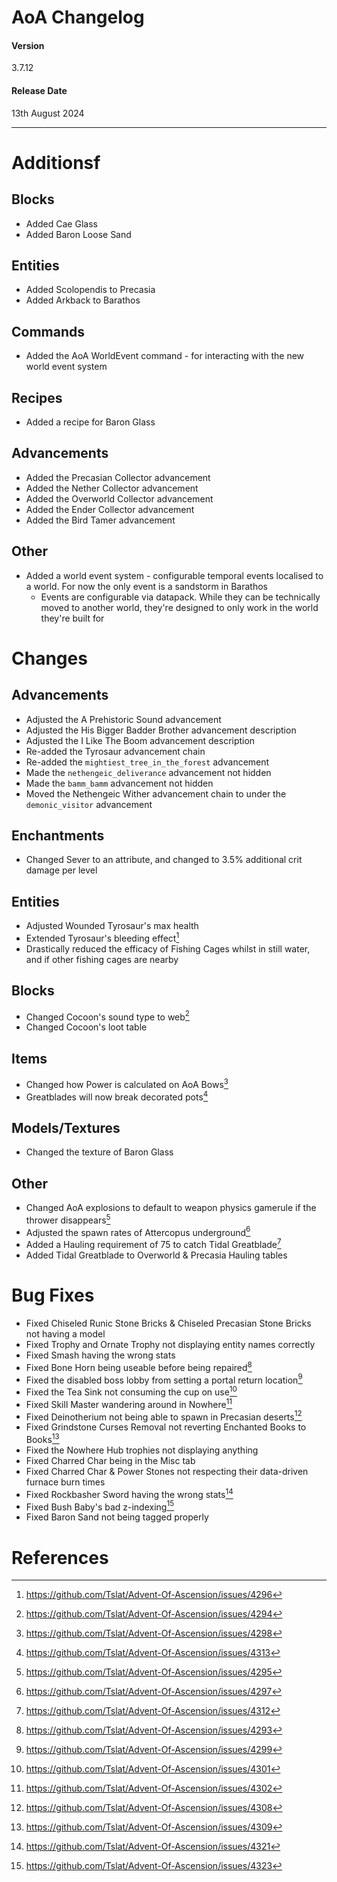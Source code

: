 # AoA Changelog
#### Version
3.7.12
#### Release Date
13th August 2024
<hr>

# Additionsf
## Blocks
* Added Cae Glass
* Added Baron Loose Sand

## Entities
* Added Scolopendis to Precasia
* Added Arkback to Barathos

## Commands
* Added the AoA WorldEvent command - for interacting with the new world event system

## Recipes
* Added a recipe for Baron Glass

## Advancements
* Added the Precasian Collector advancement
* Added the Nether Collector advancement
* Added the Overworld Collector advancement
* Added the Ender Collector advancement
* Added the Bird Tamer advancement

## Other
* Added a world event system - configurable temporal events localised to a world. For now the only event is a sandstorm in Barathos
  * Events are configurable via datapack. While they can be technically moved to another world, they're designed to only work in the world they're built for

# Changes
## Advancements
* Adjusted the A Prehistoric Sound advancement
* Adjusted the His Bigger Badder Brother advancement description
* Adjusted the I Like The Boom advancement description
* Re-added the Tyrosaur advancement chain
* Re-added the `mightiest_tree_in_the_forest` advancement
* Made the `nethengeic_deliverance` advancement not hidden
* Made the `bamm_bamm` advancement not hidden
* Moved the Nethengeic Wither advancement chain to under the `demonic_visitor` advancement

## Enchantments
* Changed Sever to an attribute, and changed to 3.5% additional crit damage per level

## Entities
* Adjusted Wounded Tyrosaur's max health
* Extended Tyrosaur's bleeding effect[^6]
* Drastically reduced the efficacy of Fishing Cages whilst in still water, and if other fishing cages are nearby

## Blocks
* Changed Cocoon's sound type to web[^1] 
* Changed Cocoon's loot table

## Items
* Changed how Power is calculated on AoA Bows[^4]
* Greatblades will now break decorated pots[^13]

## Models/Textures
* Changed the texture of Baron Glass

## Other
* Changed AoA explosions to default to weapon physics gamerule if the thrower disappears[^3]
* Adjusted the spawn rates of Attercopus underground[^5]
* Added a Hauling requirement of 75 to catch Tidal Greatblade[^10]
* Added Tidal Greatblade to Overworld & Precasia Hauling tables

# Bug Fixes
* Fixed Chiseled Runic Stone Bricks & Chiseled Precasian Stone Bricks not having a model
* Fixed Trophy and Ornate Trophy not displaying entity names correctly
* Fixed Smash having the wrong stats
* Fixed Bone Horn being useable before being repaired[^2]
* Fixed the disabled boss lobby from setting a portal return location[^7]
* Fixed the Tea Sink not consuming the cup on use[^8]
* Fixed Skill Master wandering around in Nowhere[^9]
* Fixed Deinotherium not being able to spawn in Precasian deserts[^11]
* Fixed Grindstone Curses Removal not reverting Enchanted Books to Books[^12]
* Fixed the Nowhere Hub trophies not displaying anything
* Fixed Charred Char being in the Misc tab
* Fixed Charred Char & Power Stones not respecting their data-driven furnace burn times
* Fixed Rockbasher Sword having the wrong stats[^14]
* Fixed Bush Baby's bad z-indexing[^15]
* Fixed Baron Sand not being tagged properly

# References
[^1]: https://github.com/Tslat/Advent-Of-Ascension/issues/4294
[^2]: https://github.com/Tslat/Advent-Of-Ascension/issues/4293
[^3]: https://github.com/Tslat/Advent-Of-Ascension/issues/4295
[^4]: https://github.com/Tslat/Advent-Of-Ascension/issues/4298
[^5]: https://github.com/Tslat/Advent-Of-Ascension/issues/4297
[^6]: https://github.com/Tslat/Advent-Of-Ascension/issues/4296
[^7]: https://github.com/Tslat/Advent-Of-Ascension/issues/4299
[^8]: https://github.com/Tslat/Advent-Of-Ascension/issues/4301
[^9]: https://github.com/Tslat/Advent-Of-Ascension/issues/4302
[^10]: https://github.com/Tslat/Advent-Of-Ascension/issues/4312
[^11]: https://github.com/Tslat/Advent-Of-Ascension/issues/4308
[^12]: https://github.com/Tslat/Advent-Of-Ascension/issues/4309
[^13]: https://github.com/Tslat/Advent-Of-Ascension/issues/4313
[^14]: https://github.com/Tslat/Advent-Of-Ascension/issues/4321
[^15]: https://github.com/Tslat/Advent-Of-Ascension/issues/4323